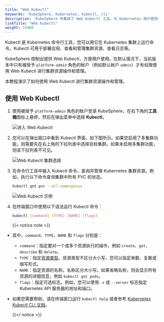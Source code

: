 ```yaml
---
title: "Web Kubectl"
keywords: 'KubeSphere, Kubernetes, kubectl, cli'
description: 'KubeSphere 中集成了 Web Kubectl 工具，为 Kubernetes 用户提供一致的用户体验。'
linkTitle: "Web Kubectl"
weight: 15400
---
```


Kubectl 是 Kubernetes 命令行工具，您可以用它在 Kubernetes 集群上运行命令。Kubectl 可用于部署应用、查看和管理集群资源、查看日志等。

KubeSphere 控制台提供 Web Kubectl，方便用户使用。在默认情况下，当前版本中只有被授予 `platform-admin` 角色的帐户（例如默认帐户 `admin`）才有权限使用 Web Kubectl 进行集群资源操作和管理。

本教程演示了如何使用 Web Kubectl 进行集群资源操作和管理。

## 使用 Web Kubectl

1. 使用被授予 `platform-admin` 角色的帐户登录 KubeSphere，在右下角的**工具箱**图标上悬停，然后在弹出菜单中选择 **Kubectl**。

    ![进入 Web Kubectl](/images/docs/zh-cn/toolbox/web-kubectl/web-kubectl-enter.PNG)

2. 您可以在弹出窗口中看到 Kubectl 界面，如下图所示。如果您启用了多集群功能，则需要先在右上角的下拉列表中选择目标集群。如果未启用多集群功能，则该下拉列表不可见。

    ![Web Kubectl 集群选择](/images/docs/zh-cn/toolbox/web-kubectl/web-kubectl-cluster-select.PNG)

3. 在命令行工具中输入 Kubectl 命令，查询并管理 Kubernetes 集群资源。例如，执行以下命令查询集群中所有 PVC 的状态。

    ```bash
    kubectl get pvc --all-namespaces
    ```

    ![Web Kubectl 示例](/images/docs/zh-cn/toolbox/web-kubectl/web-kubectl-example.PNG)

4. 在终端窗口中使用以下语法运行 Kubectl 命令：

    ```bash
    kubectl [command] [TYPE] [NAME] [flags]
    ```

    {{< notice note >}}

- 其中，`command`、`TYPE`、`NAME` 和 `flags` 分别是：
  - `command`：指定要对一个或多个资源执行的操作，例如 `create`、`get`、`describe` 和 `delete`。
  - `TYPE`：指定[资源类型](https://kubernetes.io/zh/docs/reference/kubectl/overview/)。资源类型不区分大小写，您可以指定单数、复数或缩写形式。
  - `NAME`：指定资源的名称。名称区分大小写。如果省略名称，则会显示所有资源的详细信息，例如 `kubectl get pods`。
  - `flags`：指定可选标志。例如，您可以使用 `-s` 或 `--server` 标志指定 Kubernetes API 服务器的地址和端口。
- 如果您需要帮助，请在终端窗口运行 `kubectl help` 或者参考 [Kubernetes Kubectl CLI 文档](https://kubernetes.io/zh/docs/reference/kubectl/overview/)。

    {{</ notice >}}
